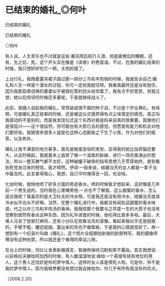 # 已结束的婚礼_◎何叶

已结束的婚礼

已结束的婚礼

◎何叶

有人说，人生至乐也不过就是这些:暴风雨后航行入港、彻底疲倦后的睡眠，还有，生之后，死。这个开头实在像是《读者》的卷首语。不过，在我的婚礼结束的时候，我只想好好吃它一顿。太他妈饿了。

上台行礼，我拽着露背裙子路过那一排炒三鸟和羊肉锅的时候，我就告诉自己:婚礼和人生一样是个漫长的过程，你可一定给我挺住呀。我看我最终还是没有挺住，因为我那茹素信佛的婆婆似乎被我吃荤的劲头给惊着了。我有点不好意思，但我又想，她以后惊讶的时候还多着呢，于是就继续战斗了。

此前，我跟人说起我的婚礼，常常装成很不屑的样子说，不过是个开业典礼，有啥呀。可是婚礼真正结束的时候，还是被这仪式感弄得有点尘埃落定的感觉。真正叫我感动的不是别的，而是我发现仪式这个东西对我爸妈来说真的很重要。我猜他们是很高兴——这个很自然，但可能也有大势已去的感觉。但愿我有能力和机会对他们更好些。我猜很多很多人就是在这种心态膨胀之下生了小孩，作为对他们的报答，以及弥补。

婚礼让我不满意的地方甚多。首先是极度恶俗的发型，显得我的脸比加菲猫还要大，从这时候起，我就基本上放弃了做一个温柔的新娘、进行一场完美演出的想法，所以一整天脾气都不太好。这种破罐子破摔的指导思想几乎贯穿始终，直到看到死党发过来的短信，我才释然。伊讲:一般来说，结婚当天的女人都是一辈子当中最丑的。此言甚得我心，我想，自己平时难得丑一回，也没啥。

化妆时候，我特地喷了好多兰蔻的奇迹香水。喷的时候我才想起来，这好像是几年前一个男生送的。当时我在心里嘲笑他:一点也不了解我，这么甜蜜的香水，怎么适合我呢？我喜欢的是大卫杜夫的冷水呀。可是我还是没有用冷水，结婚当天就泼冷水似乎兆头不好嘛。当然，在整个婚礼进行中，我都没有闻到这甜蜜的香水味道，代之以炒三鸟和羊肉汤的香味。我相信那个我要与之共度一生的大孩子也没有觉察到居然有香水这种东西，因为礼毕进食的时候，他吃得比我多多啦。最后，大堆人马去了他家打麻将，还有小分队在观看当天的录像。看起来我似乎还是挺瘦的，手臂不粗，腰还挺细，露出来的背也不像案板，于是我的心情就变好了。再一想到有一个纪录片叫做《婚礼》，这个短片全程跟拍新娘的脸部特写，我的摄像师傅没有这种创意，所以我还是个难得的幸运儿呀。

在台上的时候，司仪让发表新婚感言，我循例保持沉默和笑不露齿。其实我想说:以前格拉夫嫁给阿加西的时候，有人酸溜溜地说:嫁给一个英俊有钱有地位的男人，这个男人还恰好是你的梦中情人，这样的女人真是恨死人啦。可是你，并不是我的梦中情人。因为我做梦都没有想过我会嫁给你。你几乎有所有我没有的优点。

（2006.2.20）